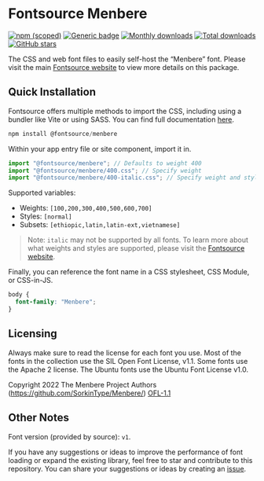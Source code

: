 # Fontsource Menbere

[![npm (scoped)](https://img.shields.io/npm/v/@fontsource/menbere?color=brightgreen)](https://www.npmjs.com/package/@fontsource/menbere) [![Generic badge](https://img.shields.io/badge/fontsource-passing-brightgreen)](https://github.com/fontsource/fontsource) [![Monthly downloads](https://badgen.net/npm/dm/@fontsource/menbere)](https://github.com/fontsource/fontsource) [![Total downloads](https://badgen.net/npm/dt/@fontsource/menbere)](https://github.com/fontsource/fontsource) [![GitHub stars](https://img.shields.io/github/stars/fontsource/fontsource.svg?style=social&label=Star)](https://github.com/fontsource/fontsource/stargazers)

The CSS and web font files to easily self-host the “Menbere” font. Please visit the main [Fontsource website](https://fontsource.org/fonts/menbere) to view more details on this package.

## Quick Installation

Fontsource offers multiple methods to import the CSS, including using a bundler like Vite or using SASS. You can find full documentation [here](https://fontsource.org/docs/getting-started/introduction).

```javascript
npm install @fontsource/menbere
```

Within your app entry file or site component, import it in.

```javascript
import "@fontsource/menbere"; // Defaults to weight 400
import "@fontsource/menbere/400.css"; // Specify weight
import "@fontsource/menbere/400-italic.css"; // Specify weight and style
```

Supported variables:
- Weights: `[100,200,300,400,500,600,700]`
- Styles: `[normal]`
- Subsets: `[ethiopic,latin,latin-ext,vietnamese]`

> Note: `italic` may not be supported by all fonts. To learn more about what weights and styles are supported, please visit the [Fontsource website](https://fontsource.org/fonts/menbere).

Finally, you can reference the font name in a CSS stylesheet, CSS Module, or CSS-in-JS.

```css
body {
  font-family: "Menbere";
}
```

## Licensing
Always make sure to read the license for each font you use. Most of the fonts in the collection use the SIL Open Font License, v1.1. Some fonts use the Apache 2 license. The Ubuntu fonts use the Ubuntu Font License v1.0.

Copyright 2022 The Menbere Project Authors (https://github.com/SorkinType/Menbere/)
[OFL-1.1](https://openfontlicense.org)

## Other Notes
Font version (provided by source): `v1`.

If you have any suggestions or ideas to improve the performance of font loading or expand the existing library, feel free to star and contribute to this repository. You can share your suggestions or ideas by creating an [issue](https://github.com/fontsource/fontsource/issues).